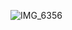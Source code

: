 ![IMG_6356](https://user-images.githubusercontent.com/103944837/167666773-a012b58b-92ed-4a46-8193-8c0101051bdc.jpeg)
